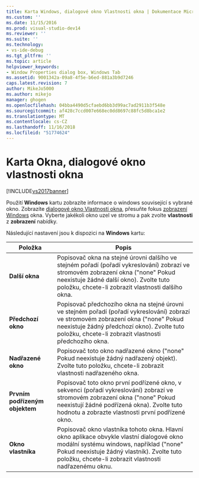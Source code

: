 ```yaml
---
title: Karta Windows, dialogové okno Vlastnosti okna | Dokumentace Microsoftu
ms.custom: ''
ms.date: 11/15/2016
ms.prod: visual-studio-dev14
ms.reviewer: ''
ms.suite: ''
ms.technology:
- vs-ide-debug
ms.tgt_pltfrm: ''
ms.topic: article
helpviewer_keywords:
- Window Properties dialog box, Windows Tab
ms.assetid: 9001342a-09a8-4f5e-b6ed-881a3b9d7246
caps.latest.revision: 7
author: MikeJo5000
ms.author: mikejo
manager: ghogen
ms.openlocfilehash: 04bba4490d5cfaebd6bb3d99ac7ad2911b3f548e
ms.sourcegitcommit: af428c7ccd007e668ec0dd8697c88fc5d8bca1e2
ms.translationtype: MT
ms.contentlocale: cs-CZ
ms.lasthandoff: 11/16/2018
ms.locfileid: "51774624"
---
```

# <a name="windows-tab-window-properties-dialog-box"></a>Karta Okna, dialogové okno vlastnosti okna
[!INCLUDE[vs2017banner](../includes/vs2017banner.md)]

Použití **Windows** kartu zobrazíte informace o windows související s vybrané okno. Zobrazíte [dialogové okno Vlastnosti okna](../debugger/window-properties-dialog-box.md), přesuňte fokus [zobrazení Windows](../debugger/windows-view.md) okna. Vyberte jakékoli okno uzel ve stromu a pak zvolte **vlastnosti** z **zobrazení** nabídky.  
  
 Následující nastavení jsou k dispozici na **Windows** kartu:  
  
|Položka|Popis|  
|-----------|-----------------|  
|**Další okna**|Popisovač okna na stejné úrovni dalšího ve stejném pořadí (pořadí vykreslování) zobrazí ve stromovém zobrazení okna ("none" Pokud neexistuje žádné další okno). Zvolte tuto položku, chcete-li zobrazit vlastnosti dalšího okna.|  
|**Předchozí okno**|Popisovač předchozího okna na stejné úrovni ve stejném pořadí (pořadí vykreslování) zobrazí ve stromovém zobrazení okna ("none" Pokud neexistuje žádný předchozí okno). Zvolte tuto položku, chcete-li zobrazit vlastnosti předchozího okna.|  
|**Nadřazené okno**|Popisovač toto okno nadřazené okno ("none" Pokud neexistuje žádný nadřazený objekt). Zvolte tuto položku, chcete-li zobrazit vlastnosti nadřazeného okna.|  
|**Prvním podřízeným objektem**|Popisovač toto okno první podřízené okno, v sekvenci (pořadí vykreslování) zobrazí ve stromovém zobrazení okna ("none" Pokud neexistují žádné podřízená okna). Zvolte tuto hodnotu a zobrazte vlastnosti první podřízené okno.|  
|**Okno vlastníka**|Popisovač okno vlastníka tohoto okna. Hlavní okno aplikace obvykle vlastní dialogové okno modální systému windows, například ("none" Pokud neexistuje žádný vlastník). Zvolte tuto položku, chcete-li zobrazit vlastnosti nadřazenému oknu.|




